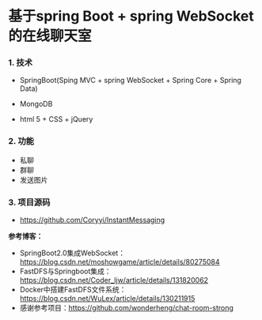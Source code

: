 # 基于spring Boot + spring WebSocket的在线聊天室


### 1. 技术

* SpringBoot(Sping MVC + spring WebSocket + Spring Core + Spring Data)

* MongoDB
* html 5 + CSS + jQuery

### 2. 功能

* 私聊
* 群聊
* 发送图片


### 3. 项目源码
* https://github.com/Coryyi/InstantMessaging

**参考博客：**
* SpringBoot2.0集成WebSocket：https://blog.csdn.net/moshowgame/article/details/80275084
* FastDFS与Springboot集成：https://blog.csdn.net/Coder_ljw/article/details/131820062
* Docker中搭建FastDFS文件系统：https://blog.csdn.net/WuLex/article/details/130211915
* 感谢参考项目：https://github.com/wonderheng/chat-room-strong
